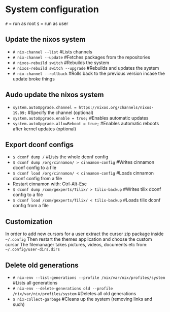 # System configuration
`#` = run as root
`$` = run as user

## Update the nixos system
- `# nix-channel --list` #Lists channels
- `# nix-channel --update` #Fetches packages from the repositories
- `# nixos-rebuild switch` #Rebuilds the system
- `# nixos-rebuild switch --upgrade` #Rebuilds and updates the system
- `# nix-channel --rollback` #Rolls back to the previous version incase the update broke things

## Audo update the nixos system
- `system.autoUpgrade.channel = https://nixos.org/channels/nixos-19.09;` #Specify the channel (optional)
- `system.autoUpgrade.enable = true;` #Enables automatic updates
- `system.autoUpgrade.allowReboot = true;` #Enables automatic reboots after kernel updates (optional)

## Export dconf configs
- `$ dconf dump /` #Lists the whole dconf config
- `$ dconf dump /org/cinnamon/ > cinnamon-config` #Writes cinnamon dconf config to a file
- `$ dconf load /org/cinnamon/ < cinnamon-config` #Loads cinnamon dconf config from a file
- Restart cinnamon with: Ctrl-Alt-Esc
- `$ dconf dump /com/gexperts/Tilix/ > tilix-backup` #Writes tilix dconf config to a file
- `$ dconf load /com/gexperts/Tilix/ < tilix-backup` #Loads tilix dconf config from a file

## Customization
In order to add new cursors for a user extract the cursor zip package inside `~/.config`
Then restart the themes application and choose the custom cursor
The filemanager takes pictures, videos, documents etc from: `~/.config/user-dirs.dirs`

## Delete old generations
- `# nix-env --list-generations --profile /nix/var/nix/profiles/system` #Lists all generations
- `# nix-env --delete-generations old --profile /nix/var/nix/profiles/system` #Deletes all old generations
- `$ nix-collect-garbage` #Cleans up the system (removing links and such)